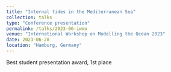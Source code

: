 ```yaml
---
title: "Internal tides in the Mediterranean Sea"
collection: talks
type: "Conference presentation"
permalink: /talks/2023-06-iwmo
venue: "International Workshop on Modelling the Ocean 2023"
date: 2023-06-28
location: "Hamburg, Germany"
---
```


Best student presentation award, 1st place